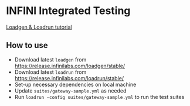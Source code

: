 # INFINI Integrated Testing

[Loadgen & Loadrun tutorial](https://www.infinilabs.com/docs/latest/gateway/getting-started/benchmark/)

## How to use

- Download latest `loadgen` from https://release.infinilabs.com/loadgen/stable/
- Download latest `loadrun` from https://release.infinilabs.com/loadrun/stable/
- Set-up necessary dependencies on local machine
- Update `suites/gateway-sample.yml` as needed
- Run `loadrun -config suites/gateway-sample.yml` to run the test suites

